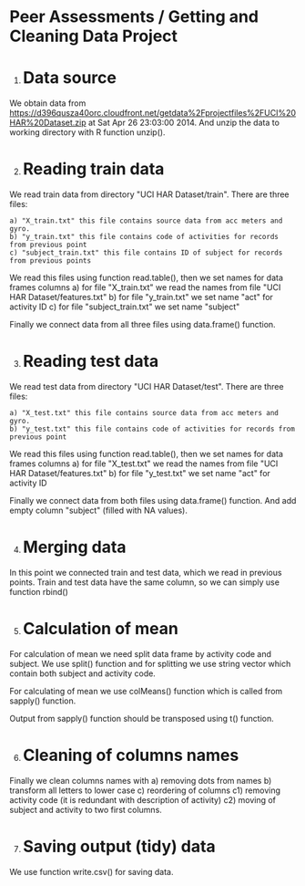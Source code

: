 Peer Assessments / Getting and Cleaning Data Project
====================================================

1) Data source
   ===========

We obtain data from https://d396qusza40orc.cloudfront.net/getdata%2Fprojectfiles%2FUCI%20HAR%20Dataset.zip at Sat Apr 26 23:03:00 2014. And unzip the data to working directory with R function unzip().



2) Reading train data
   ==================

We read train data from directory "UCI HAR Dataset/train". There are three files:

	a) "X_train.txt" this file contains source data from acc meters and gyro.
	b) "y_train.txt" this file contains code of activities for records from previous point
	c) "subject_train.txt" this file contains ID of subject for records from previous points

We read this files using function read.table(), then we set names for data frames columns 
	a) for file "X_train.txt" we read the names from file "UCI HAR Dataset/features.txt"
	b) for file "y_train.txt" we set name "act" for activity ID
	c) for file "subject_train.txt" we set name "subject"

Finally we connect data from all three files using data.frame() function.


3) Reading test data
   ==================

We read test data from directory "UCI HAR Dataset/test". There are three files:

	a) "X_test.txt" this file contains source data from acc meters and gyro.
	b) "y_test.txt" this file contains code of activities for records from previous point

We read this files using function read.table(), then we set names for data frames columns 
	a) for file "X_test.txt" we read the names from file "UCI HAR Dataset/features.txt"
	b) for file "y_test.txt" we set name "act" for activity ID

Finally we connect data from both files using data.frame() function. And add empty column "subject" (filled with NA values).



4) Merging data
   ============

In this point we connected train and test data, which we read in previous points. Train and test data have the same column, so we can simply use function rbind()



5) Calculation of mean
   ===================

For calculation of mean we need split data frame by activity code and subject. We use split() function and for splitting we use string vector which contain both subject and activity code.

For calculating of mean we use colMeans() function which is called from sapply() function.

Output from sapply() function should be transposed using t() function.




6) Cleaning of columns names
   ==========================

Finally we clean columns names with
	a) removing dots from names 
	b) transform all letters to lower case
	c) reordering of columns
		c1) removing activity code (it is redundant with description of activity)
		c2) moving of subject and activity to two first columns.

7) Saving output (tidy) data
   =========================

We use function write.csv() for saving data.



